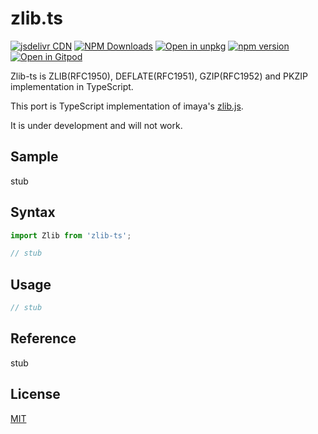 # zlib.ts

[![jsdelivr CDN](https://data.jsdelivr.com/v1/package/npm/zlib-ts/badge)](https://www.jsdelivr.com/package/npm/zlib-ts)
[![NPM Downloads](https://img.shields.io/npm/dm/zlib-ts.svg?style=flat)](https://www.npmjs.com/package/zlib-ts)
[![Open in unpkg](https://img.shields.io/badge/Open%20in-unpkg-blue)](https://uiwjs.github.io/npm-unpkg/#/pkg/zlib-ts/file/README.md)
[![npm version](https://img.shields.io/npm/v/zlib-ts.svg)](https://www.npmjs.com/package/zlib-ts)
[![Open in Gitpod](https://shields.io/badge/Open%20in-Gitpod-green?logo=Gitpod)](https://gitpod.io/#https://github.com/logue/zlib.ts)

Zlib-ts is ZLIB(RFC1950), DEFLATE(RFC1951), GZIP(RFC1952) and PKZIP implementation in TypeScript.

This port is TypeScript implementation of imaya's [zlib.js](https://github.com/imaya/zlib.js).

It is under development and will not work.

## Sample

stub

## Syntax

```js
import Zlib from 'zlib-ts';

// stub
```

## Usage

```js
// stub
```

## Reference

stub

## License

[MIT](LICENSE)
